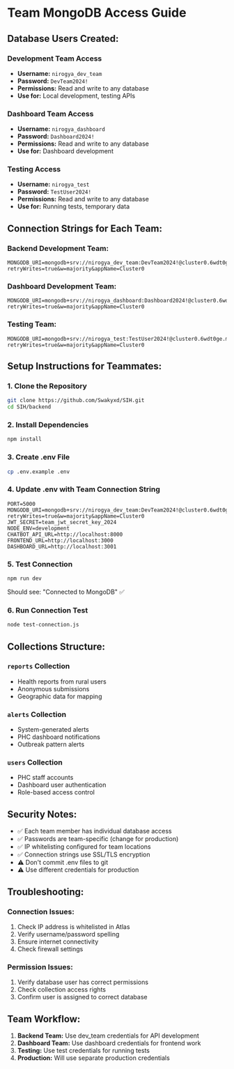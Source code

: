 # Team MongoDB Access Guide

## Database Users Created:

### Development Team Access
- **Username:** `nirogya_dev_team`
- **Password:** `DevTeam2024!`
- **Permissions:** Read and write to any database
- **Use for:** Local development, testing APIs

### Dashboard Team Access  
- **Username:** `nirogya_dashboard`
- **Password:** `Dashboard2024!`
- **Permissions:** Read and write to any database
- **Use for:** Dashboard development

### Testing Access
- **Username:** `nirogya_test`
- **Password:** `TestUser2024!`
- **Permissions:** Read and write to any database
- **Use for:** Running tests, temporary data

## Connection Strings for Each Team:

### Backend Development Team:
```env
MONGODB_URI=mongodb+srv://nirogya_dev_team:DevTeam2024!@cluster0.6wdt0ge.mongodb.net/?retryWrites=true&w=majority&appName=Cluster0
```

### Dashboard Development Team:
```env
MONGODB_URI=mongodb+srv://nirogya_dashboard:Dashboard2024!@cluster0.6wdt0ge.mongodb.net/?retryWrites=true&w=majority&appName=Cluster0
```

### Testing Team:
```env
MONGODB_URI=mongodb+srv://nirogya_test:TestUser2024!@cluster0.6wdt0ge.mongodb.net/?retryWrites=true&w=majority&appName=Cluster0
```

## Setup Instructions for Teammates:

### 1. Clone the Repository
```bash
git clone https://github.com/Swakyxd/SIH.git
cd SIH/backend
```

### 2. Install Dependencies
```bash
npm install
```

### 3. Create .env File
```bash
cp .env.example .env
```

### 4. Update .env with Team Connection String
```env
PORT=5000
MONGODB_URI=mongodb+srv://nirogya_dev_team:DevTeam2024!@cluster0.6wdt0ge.mongodb.net/?retryWrites=true&w=majority&appName=Cluster0
JWT_SECRET=team_jwt_secret_key_2024
NODE_ENV=development
CHATBOT_API_URL=http://localhost:8000
FRONTEND_URL=http://localhost:3000
DASHBOARD_URL=http://localhost:3001
```

### 5. Test Connection
```bash
npm run dev
```

Should see: "Connected to MongoDB" ✅

### 6. Run Connection Test
```bash
node test-connection.js
```

## Collections Structure:

### `reports` Collection
- Health reports from rural users
- Anonymous submissions
- Geographic data for mapping

### `alerts` Collection  
- System-generated alerts
- PHC dashboard notifications
- Outbreak pattern alerts

### `users` Collection
- PHC staff accounts
- Dashboard user authentication
- Role-based access control

## Security Notes:

- ✅ Each team member has individual database access
- ✅ Passwords are team-specific (change for production)
- ✅ IP whitelisting configured for team locations
- ✅ Connection strings use SSL/TLS encryption
- ⚠️ Don't commit .env files to git
- ⚠️ Use different credentials for production

## Troubleshooting:

### Connection Issues:
1. Check IP address is whitelisted in Atlas
2. Verify username/password spelling
3. Ensure internet connectivity
4. Check firewall settings

### Permission Issues:
1. Verify database user has correct permissions
2. Check collection access rights
3. Confirm user is assigned to correct database

## Team Workflow:

1. **Backend Team:** Use dev_team credentials for API development
2. **Dashboard Team:** Use dashboard credentials for frontend work  
3. **Testing:** Use test credentials for running tests
4. **Production:** Will use separate production credentials
